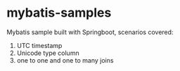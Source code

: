 # mybatis-samples

Mybatis sample built with Springboot, scenarios covered:

1) UTC timestamp
2) Unicode type column
3) one to one and one to many joins
